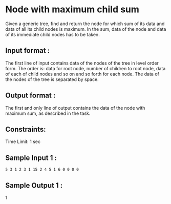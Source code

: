 # Node with maximum child sum

Given a generic tree, find and return the node for which sum of its data and data of all its child nodes is maximum. In the sum, data of the node and data of its immediate child nodes has to be taken.
## Input format :

The first line of input contains data of the nodes of the tree in level order form. The order is: data for root node, number of children to root node, data of each of child nodes and so on and so forth for each node. The data of the nodes of the tree is separated by space. 

## Output format :

The first and only line of output contains the data of the node with maximum sum, as described in the task.

## Constraints:

Time Limit: 1 sec

## Sample Input 1 :
```
5 3 1 2 3 1 15 2 4 5 1 6 0 0 0 0
```
## Sample Output 1 :

1

